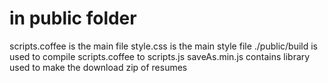 # in public folder

scripts.coffee is the main file
style.css is the main style file
./public/build is used to compile scripts.coffee to scripts.js
saveAs.min.js contains library used to make the download zip of resumes
